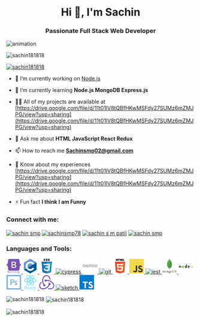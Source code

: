 <h1 align="center">Hi 👋, I'm Sachin</h1>
<h3 align="center">Passionate Full Stack Web Developer</h3
 
 ![animation](https://user-images.githubusercontent.com/99666763/171703675-224c05b4-89a1-4120-8e8a-eddbc5af8d6b.jpg)


<p align="left"> <img src="https://komarev.com/ghpvc/?username=sachin181818&label=Profile%20views&color=0e75b6&style=flat" alt="sachin181818" /> </p>

<p align="left"> <a href="https://github.com/ryo-ma/github-profile-trophy"><img src="https://github-profile-trophy.vercel.app/?username=sachin181818" alt="sachin181818" /></a> </p>

- 🔭 I’m currently working on [Node.js](MongoDB)

- 🌱 I’m currently learning **Node.js MongoDB Express.js**

- 👨‍💻 All of my projects are available at [https://drive.google.com/file/d/11t01lV8tQBfHKwMSFdy27SUMz6mZMJPG/view?usp=sharing](https://drive.google.com/file/d/11t01lV8tQBfHKwMSFdy27SUMz6mZMJPG/view?usp=sharing)

- 💬 Ask me about **HTML JavaScript React Redux**

- 📫 How to reach me **Sachinsmp02@gmail.com**

- 📄 Know about my experiences [https://drive.google.com/file/d/11t01lV8tQBfHKwMSFdy27SUMz6mZMJPG/view?usp=sharing](https://drive.google.com/file/d/11t01lV8tQBfHKwMSFdy27SUMz6mZMJPG/view?usp=sharing)

- ⚡ Fun fact **I think I am Funny**

<h3 align="left">Connect with me:</h3>
<p align="left">
<a href="https://www.linkedin.com/in/sachin-smp-30a0a01b6/" target="blank"><img align="center" src="https://raw.githubusercontent.com/rahuldkjain/github-profile-readme-generator/master/src/images/icons/Social/linked-in-alt.svg" alt="sachin smp" height="30" width="40" /></a>
<a href="[https://codesandbox.com/sachinsmp78](https://codesandbox.io/dashboard/home?workspace=dd59061e-3834-42f3-9db4-144886510bc9)" target="blank"><img align="center" src="https://raw.githubusercontent.com/rahuldkjain/github-profile-readme-generator/master/src/images/icons/Social/codesandbox.svg" alt="sachinsmp78" height="30" width="40" /></a>
<a href="https://m.facebook.com/sachin.smp" target="blank"><img align="center" src="https://raw.githubusercontent.com/rahuldkjain/github-profile-readme-generator/master/src/images/icons/Social/facebook.svg" alt="sachin s m patil" height="30" width="40" /></a>
<a href="https://www.instagram.com/sachinsmp/" target="blank"><img align="center" src="https://raw.githubusercontent.com/rahuldkjain/github-profile-readme-generator/master/src/images/icons/Social/instagram.svg" alt="sachin smp" height="30" width="40" /></a>
</p>

<h3 align="left">Languages and Tools:</h3>
<p align="left"> <a href="https://getbootstrap.com" target="_blank" rel="noreferrer"> <img src="https://raw.githubusercontent.com/devicons/devicon/master/icons/bootstrap/bootstrap-plain-wordmark.svg" alt="bootstrap" width="40" height="40"/> </a> <a href="https://www.cprogramming.com/" target="_blank" rel="noreferrer"> <img src="https://raw.githubusercontent.com/devicons/devicon/master/icons/c/c-original.svg" alt="c" width="40" height="40"/> </a> <a href="https://www.w3schools.com/css/" target="_blank" rel="noreferrer"> <img src="https://raw.githubusercontent.com/devicons/devicon/master/icons/css3/css3-original-wordmark.svg" alt="css3" width="40" height="40"/> </a> <a href="https://www.cypress.io" target="_blank" rel="noreferrer"> <img src="https://raw.githubusercontent.com/simple-icons/simple-icons/6e46ec1fc23b60c8fd0d2f2ff46db82e16dbd75f/icons/cypress.svg" alt="cypress" width="40" height="40"/> </a> <a href="https://expressjs.com" target="_blank" rel="noreferrer"> <img src="https://raw.githubusercontent.com/devicons/devicon/master/icons/express/express-original-wordmark.svg" alt="express" width="40" height="40"/> </a> <a href="https://git-scm.com/" target="_blank" rel="noreferrer"> <img src="https://www.vectorlogo.zone/logos/git-scm/git-scm-icon.svg" alt="git" width="40" height="40"/> </a> <a href="https://www.w3.org/html/" target="_blank" rel="noreferrer"> <img src="https://raw.githubusercontent.com/devicons/devicon/master/icons/html5/html5-original-wordmark.svg" alt="html5" width="40" height="40"/> </a> <a href="https://developer.mozilla.org/en-US/docs/Web/JavaScript" target="_blank" rel="noreferrer"> <img src="https://raw.githubusercontent.com/devicons/devicon/master/icons/javascript/javascript-original.svg" alt="javascript" width="40" height="40"/> </a> <a href="https://jestjs.io" target="_blank" rel="noreferrer"> <img src="https://www.vectorlogo.zone/logos/jestjsio/jestjsio-icon.svg" alt="jest" width="40" height="40"/> </a> <a href="https://www.mongodb.com/" target="_blank" rel="noreferrer"> <img src="https://raw.githubusercontent.com/devicons/devicon/master/icons/mongodb/mongodb-original-wordmark.svg" alt="mongodb" width="40" height="40"/> </a> <a href="https://nodejs.org" target="_blank" rel="noreferrer"> <img src="https://raw.githubusercontent.com/devicons/devicon/master/icons/nodejs/nodejs-original-wordmark.svg" alt="nodejs" width="40" height="40"/> </a> <a href="https://www.photoshop.com/en" target="_blank" rel="noreferrer"> <img src="https://raw.githubusercontent.com/devicons/devicon/master/icons/photoshop/photoshop-line.svg" alt="photoshop" width="40" height="40"/> </a> <a href="https://reactjs.org/" target="_blank" rel="noreferrer"> <img src="https://raw.githubusercontent.com/devicons/devicon/master/icons/react/react-original-wordmark.svg" alt="react" width="40" height="40"/> </a> <a href="https://redux.js.org" target="_blank" rel="noreferrer"> <img src="https://raw.githubusercontent.com/devicons/devicon/master/icons/redux/redux-original.svg" alt="redux" width="40" height="40"/> </a> <a href="https://www.sketch.com/" target="_blank" rel="noreferrer"> <img src="https://www.vectorlogo.zone/logos/sketchapp/sketchapp-icon.svg" alt="sketch" width="40" height="40"/> </a> <a href="https://www.typescriptlang.org/" target="_blank" rel="noreferrer"> <img src="https://raw.githubusercontent.com/devicons/devicon/master/icons/typescript/typescript-original.svg" alt="typescript" width="40" height="40"/> </a> </p>

<p><img align="left" src="https://github-readme-stats.vercel.app/api/top-langs?username=sachin181818&show_icons=true&locale=en&layout=compact" alt="sachin181818" /></p>

<p>&nbsp;<img align="center" src="https://github-readme-stats.vercel.app/api?username=sachin181818&show_icons=true&locale=en" alt="sachin181818" /></p>

<p><img align="center" src="https://github-readme-streak-stats.herokuapp.com/?user=sachin181818&" alt="sachin181818" /></p>
